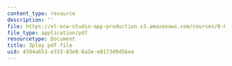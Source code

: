 ```yaml
---
content_type: resource
description: ''
file: https://ol-ocw-studio-app-production.s3.amazonaws.com/courses/8-04-quantum-physics-i-spring-2016/4394a653e33383e06a2ee0173d9d56ea_EkpbxgEslE4.pdf
file_type: application/pdf
resourcetype: Document
title: 3play pdf file
uid: 4394a653-e333-83e0-6a2e-e0173d9d56ea
---
```

